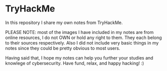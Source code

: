 # TryHackMe
In this repository I share my own notes from TryHackMe. 

PLEASE NOTE: most of the images I have included in my notes are from online resources, I do not OWN or hold any right to them. They each belong to their sources respectively. Also I did not include very basic things in my notes since they could be pretty obvious to most users.

Having said that, I hope my notes can help you further your studies and knowlege of cybersecurity.
Have fund, relax, and happy hacking! :) 
